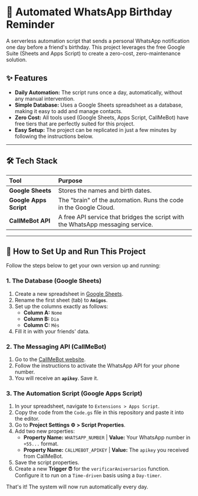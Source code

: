 # 🤖 Automated WhatsApp Birthday Reminder

A serverless automation script that sends a personal WhatsApp notification one day before a friend's birthday. This project leverages the free Google Suite (Sheets and Apps Script) to create a zero-cost, zero-maintenance solution.

<!-- ![Example Notification](https://i.imgur.com/example.png) -->

## ✨ Features

- **Daily Automation:** The script runs once a day, automatically, without any manual intervention.
- **Simple Database:** Uses a Google Sheets spreadsheet as a database, making it easy to add and manage contacts.
- **Zero Cost:** All tools used (Google Sheets, Apps Script, CallMeBot) have free tiers that are perfectly suited for this project.
- **Easy Setup:** The project can be replicated in just a few minutes by following the instructions below.

---

## 🛠️ Tech Stack

| Tool | Purpose |
| :--- | :--- |
| **Google Sheets** | Stores the names and birth dates. |
| **Google Apps Script** | The "brain" of the automation. Runs the code in the Google Cloud. |
| **CallMeBot API** | A free API service that bridges the script with the WhatsApp messaging service. |

---

## 🚀 How to Set Up and Run This Project

Follow the steps below to get your own version up and running:

### 1. The Database (Google Sheets)

1.  Create a new spreadsheet in [Google Sheets](https://sheets.google.com).
2.  Rename the first sheet (tab) to **`Amigos`**.
3.  Set up the columns exactly as follows:
    - **Column A:** `Nome`
    - **Column B:** `Dia`
    - **Column C:** `Mês`
4.  Fill it in with your friends' data.

### 2. The Messaging API (CallMeBot)

1.  Go to the [CallMeBot website](https://www.callmebot.com/).
2.  Follow the instructions to activate the WhatsApp API for your phone number.
3.  You will receive an **`apikey`**. Save it.

### 3. The Automation Script (Google Apps Script)

1.  In your spreadsheet, navigate to `Extensions > Apps Script`.
2.  Copy the code from the `Code.gs` file in this repository and paste it into the editor.
3.  Go to **Project Settings ⚙️ > Script Properties**.
4.  Add two new properties:
    - **Property Name:** `WHATSAPP_NUMBER` | **Value:** Your WhatsApp number in `+55...` format.
    - **Property Name:** `CALLMEBOT_APIKEY` | **Value:** The `apikey` you received from CallMeBot.
5.  Save the script properties.
6.  Create a new **Trigger ⏰** for the `verificarAniversarios` function. Configure it to run on a `Time-driven` basis using a `Day-timer`.

That's it! The system will now run automatically every day.